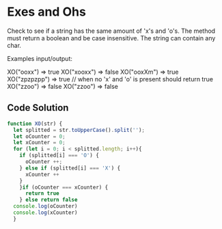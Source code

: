 # Exes and Ohs

Check to see if a string has the same amount of 'x's and 'o's. The method must return a boolean and be case insensitive. The string can contain any char.

Examples input/output:

XO("ooxx") => true
XO("xooxx") => false
XO("ooxXm") => true
XO("zpzpzpp") => true // when no 'x' and 'o' is present should return true
XO("zzoo") => false
XO("zzoo") => false

## Code Solution 

```js
function XO(str) {
  let splitted = str.toUpperCase().split('');
  let oCounter = 0;
  let xCounter = 0;
  for (let i = 0; i < splitted.length; i++){
    if (splitted[i] === 'O') {
      oCounter ++;
    } else if (splitted[i] === 'X') {
      xCounter ++
    }
    }if (oCounter === xCounter) {
      return true
    } else return false
  console.log(oCounter)
  console.log(xCounter)
  }
```